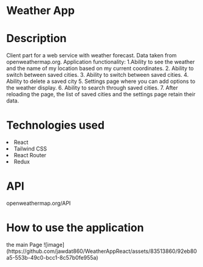 <h1>Weather App</h1>

<h1>Description</h1>
Client part for a web service with weather forecast. Data taken from openweathermap.org. 
Application functionality:
1.Ability to see the weather and the name of my location based on my current coordinates.
2. Ability to switch between saved cities.
3. Ability to switch between saved cities.
4. Ability to delete a saved city
5. Settings page where you can add options to the weather display.
6. Ability to search through saved cities.
7. After reloading the page, the list of saved cities and the settings page retain their data.
<h1>Technologies used</h1>
<io>
  <li>React</li>
  <li>Tailwind CSS</li>
  <li>React Router </li>
  <li>Redux</li>
</io>
<h1>API</h1>
<p>openweathermap.org/API</p>
<h1>How to use the application</h1>
the main Page
![image](https://github.com/jawdat860/WeatherAppReact/assets/83513860/92eb80a5-553b-49c0-bcc1-8c57b0fe955a)
